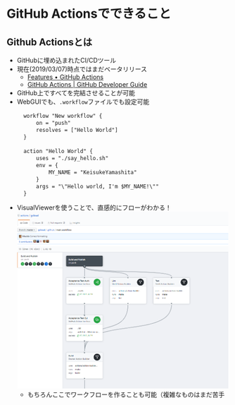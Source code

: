 # GitHub Actionsでできること

## Github Actionsとは
- GitHubに埋め込まれたCI/CDツール
- 現在(2019/03/07)時点ではまだベータリリース
  - [Features • GitHub Actions](https://github.com/features/actions)
  - [GitHub Actions | GitHub Developer Guide](https://developer.github.com/actions/)
- GitHub上ですべてを完結させることが可能
- WebGUIでも、`.workflow`ファイルでも設定可能
  ``` sample
    workflow "New workflow" {
        on = "push"
        resolves = ["Hello World"]
    }

    action "Hello World" {
        uses = "./say_hello.sh"
        env = {
            MY_NAME = "KeisukeYamashita"
        }
        args = "\"Hello world, I'm $MY_NAME!\""
    }
  ```
- VisualViewerを使うことで、直感的にフローがわかる！  
   ![Visual-Viewer](img/visual-viewer.png)
  - もちろんここでワークフローを作ることも可能（複雑なものはまだ苦手